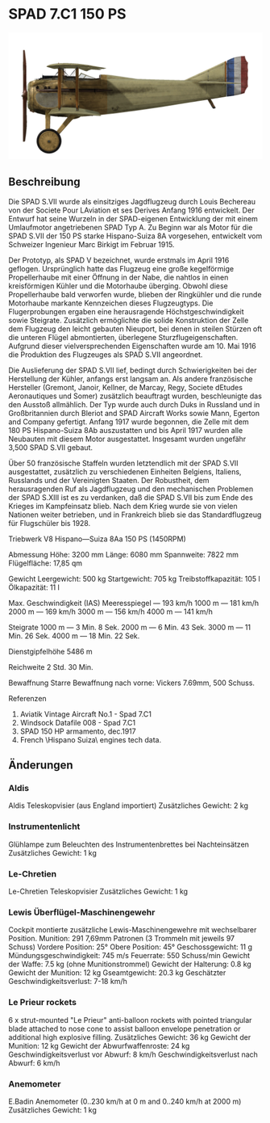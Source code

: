 # SPAD 7.C1 150 PS

![spad7early](../images/spad7early.png)

## Beschreibung

Die SPAD S.VII wurde als einsitziges Jagdflugzeug durch Louis Bechereau von der Societe Pour LAviation et ses Derives Anfang 1916 entwickelt. Der Entwurf hat seine Wurzeln in der SPAD-eigenen Entwicklung der mit einem Umlaufmotor angetriebenen SPAD Typ A. Zu Beginn war als Motor für die SPAD S.VII der 150 PS starke Hispano-Suiza 8A vorgesehen, entwickelt vom Schweizer Ingenieur Marc Birkigt im Februar 1915.

Der Prototyp, als SPAD V bezeichnet, wurde erstmals im April 1916 geflogen. Ursprünglich hatte das Flugzeug eine große kegelförmige Propellerhaube mit einer Öffnung in der Nabe, die nahtlos in einen kreisförmigen Kühler und die Motorhaube überging. Obwohl diese Propellerhaube bald verworfen wurde, blieben der Ringkühler und die runde Motorhaube markante Kennzeichen dieses Flugzeugtyps. Die Flugerprobungen ergaben eine herausragende Höchstgeschwindigkeit sowie Steigrate. Zusätzlich ermöglichte die solide Konstruktion der Zelle dem Flugzeug den leicht gebauten Nieuport, bei denen in steilen Stürzen oft die unteren Flügel abmontierten, überlegene Sturzflugeigenschaften. Aufgrund dieser vielversprechenden Eigenschaften wurde am 10. Mai 1916 die Produktion des Flugzeuges als SPAD S.VII angeordnet.

Die Auslieferung der SPAD S.VII lief, bedingt durch Schwierigkeiten bei der Herstellung der Kühler, anfangs erst langsam an. Als andere französische Hersteller (Gremont, Janoir, Kellner, de Marcay, Regy, Societe dEtudes Aeronautiques und Somer) zusätzlich beauftragt wurden, beschleunigte das den Ausstoß allmählich. Der Typ wurde auch durch Duks in Russland und in Großbritannien durch Bleriot and SPAD Aircraft Works sowie Mann, Egerton and Company gefertigt. Anfang 1917 wurde begonnen, die Zelle mit dem 180 PS Hispano-Suiza 8Ab auszustatten und bis April 1917 wurden alle Neubauten mit diesem Motor ausgestattet. Insgesamt wurden ungefähr 3,500 SPAD S.VII gebaut.

Über 50 französische Staffeln wurden letztendlich mit der SPAD S.VII ausgestattet, zusätzlich zu verschiedenen Einheiten Belgiens, Italiens, Russlands und der Vereinigten Staaten. Der Robustheit, dem herausragenden Ruf als Jagdflugzeug und den mechanischen Problemen der SPAD S.XIII ist es zu verdanken, daß die SPAD S.VII bis zum Ende des Krieges im Kampfeinsatz blieb. Nach dem Krieg wurde sie von vielen Nationen weiter betrieben, und in Frankreich blieb sie das Standardflugzeug für Flugschüler bis 1928.


Triebwerk
V8 Hispano—Suiza 8Aa 150 PS (1450RPM)

Abmessung
Höhe: 3200 mm
Länge: 6080 mm
Spannweite: 7822 mm
Flügelfläche: 17,85 qm

Gewicht
Leergewicht: 500 kg
Startgewicht: 705 kg
Treibstoffkapazität: 105 l
Ölkapazität: 11 l

Max. Geschwindigkeit (IAS)
Meeresspiegel — 193 km/h
1000 m — 181 km/h
2000 m — 169 km/h
3000 m — 156 km/h
4000 m — 141 km/h

Steigrate
1000 m — 3 Min. 8 Sek.
2000 m — 6 Min. 43 Sek.
3000 m — 11 Min. 26 Sek.
4000 m — 18 Min. 22 Sek.

Dienstgipfelhöhe 5486 m

Reichweite 2 Std. 30 Min.

Bewaffnung
Starre Bewaffnung nach vorne: Vickers 7.69mm,  500 Schuss.

Referenzen
1) Aviatik Vintage Aircraft No.1 -  Spad 7.C1
2) Windsock Datafile 008 - Spad 7.C1
3) SPAD 150 HP armamento, dec.1917
4) French \Hispano Suiza\ engines tech data.

## Änderungen

### Aldis

Aldis Teleskopvisier (aus England importiert)
Zusätzliches Gewicht: 2 kg

### Instrumentenlicht

Glühlampe zum Beleuchten des Instrumentenbrettes bei Nachteinsätzen
Zusätzliches Gewicht: 1 kg

### Le-Chretien

Le-Chretien Teleskopvisier
Zusätzliches Gewicht: 1 kg

### Lewis Überflügel-Maschinengewehr

Cockpit montierte zusätzliche Lewis-Maschinengewehre mit wechselbarer Position.
Munition: 291 7,69mm Patronen (3 Trommeln mit jeweils 97 Schuss)
Vordere Position: 25°
Obere Position: 45°
Geschossgewicht: 11 g
Mündungsgeschwindigkeit: 745 m/s
Feuerrate: 550 Schuss/min
Gewicht der Waffe: 7.5 kg (ohne Munitionstrommel)
Gewicht der Halterung: 0.8 kg
Gewicht der Munition: 12 kg
Gseamtgewicht: 20.3 kg
Geschätzter Geschwindigkeitsverlust: 7-18 km/h

### Le Prieur rockets

6 x strut-mounted "Le Prieur" anti-balloon rockets with pointed triangular blade attached to nose cone to assist balloon envelope penetration or additional high explosive filling.
Zusätzliches Gewicht: 36 kg
Gewicht der Munition: 12 kg
Gewicht der Abwurfwaffenroste: 24 kg
Geschwindigkeitsverlust vor Abwurf: 8 km/h
Geschwindigkeitsverlust nach Abwurf: 6 km/h

### Anemometer

E.Badin Anemometer (0..230 km/h at 0 m and 0..240 km/h at 2000 m)
Zusätzliches Gewicht: 1 kg
